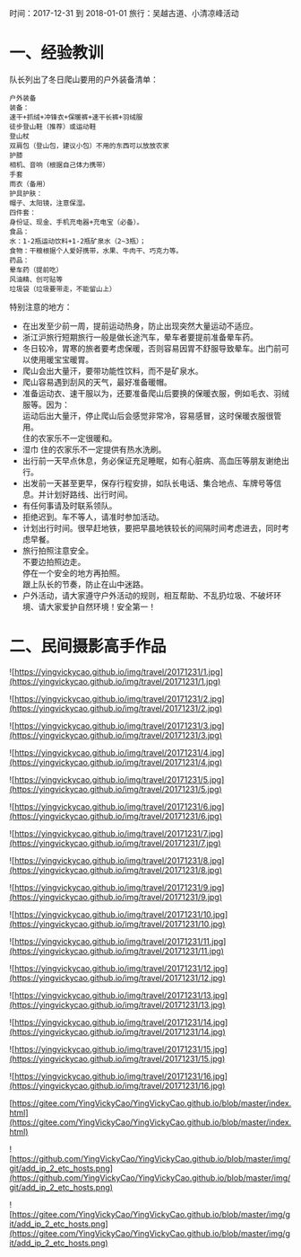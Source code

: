 
时间：2017-12-31 到 2018-01-01
旅行：吴越古道、小清凉峰活动

# 一、经验教训

队长列出了冬日爬山要用的户外装备清单：
```
户外装备
装备：
速干+抓绒+冲锋衣+保暖裤+速干长裤+羽绒服
徒步登山鞋（推荐）或运动鞋
登山杖 
双肩包（登山包，建议小包）不用的东西可以放放农家
护膝
相机、音响（根据自己体力携带） 
手套
雨衣（备用）
护具护肤：
帽子、太阳镜，注意保湿。
四件套：
身份证、现金、手机充电器+充电宝（必备）。
食品：
水：1-2瓶运动饮料+1-2瓶矿泉水（2~3瓶）；
食物：干粮根据个人爱好携带，水果、牛肉干、巧克力等。
药品：
晕车药（提前吃）
风油精、创可贴等
垃圾袋（垃圾要带走，不能留山上）
```
特别注意的地方：
- 在出发至少前一周，提前运动热身，防止出现突然大量运动不适应。
- 浙江沪旅行短期旅行一般是做长途汽车，晕车者要提前准备晕车药。 
- 冬日较冷，胃寒的旅者要考虑保暖，否则容易因胃不舒服导致晕车。出门前可以使用暖宝宝暖胃。
- 爬山会出大量汗，要带功能性饮料，而不是矿泉水。
- 爬山容易遇到刮风的天气，最好准备暖帽。
- 准备运动衣、速干服以为，还要准备爬山后要换的保暖衣服，例如毛衣、羽绒服等。因为：  
运动后出大量汗，停止爬山后会感觉非常冷，容易感冒，这时保暖衣服很管用。  
住的农家乐不一定很暖和。
- 湿巾
住的农家乐不一定提供有热水洗刷。 
- 出行前一天早点休息，务必保证充足睡眠，如有心脏病、高血压等朋友谢绝出行。
- 出发前一天甚至更早，保存行程安排，如队长电话、集合地点、车牌号等信息。并计划好路线、出行时间。
- 有任何事请及时联系领队。
- 拒绝迟到。车不等人，请准时参加活动。
- 计划出行时间。很早赶地铁，要把早晨地铁较长的间隔时间考虑进去，同时考虑早餐。 
- 旅行拍照注意安全。  
不要边拍照边走。    
停在一个安全的地方再拍照。  
跟上队长的节奏，防止在山中迷路。 
- 户外活动，请大家遵守户外活动的规则，相互帮助、不乱扔垃圾、不破坏环境、请大家爱护自然环境！安全第一！


# 二、民间摄影高手作品

![https://yingvickycao.github.io/img/travel/20171231/1.jpg](https://yingvickycao.github.io/img/travel/20171231/1.jpg)

![https://yingvickycao.github.io/img/travel/20171231/2.jpg](https://yingvickycao.github.io/img/travel/20171231/2.jpg)

![https://yingvickycao.github.io/img/travel/20171231/3.jpg](https://yingvickycao.github.io/img/travel/20171231/3.jpg)

![https://yingvickycao.github.io/img/travel/20171231/4.jpg](https://yingvickycao.github.io/img/travel/20171231/4.jpg)

![https://yingvickycao.github.io/img/travel/20171231/5.jpg](https://yingvickycao.github.io/img/travel/20171231/5.jpg)

![https://yingvickycao.github.io/img/travel/20171231/6.jpg](https://yingvickycao.github.io/img/travel/20171231/6.jpg)

![https://yingvickycao.github.io/img/travel/20171231/7.jpg](https://yingvickycao.github.io/img/travel/20171231/7.jpg)

![https://yingvickycao.github.io/img/travel/20171231/8.jpg](https://yingvickycao.github.io/img/travel/20171231/8.jpg)

![https://yingvickycao.github.io/img/travel/20171231/9.jpg](https://yingvickycao.github.io/img/travel/20171231/9.jpg)

![https://yingvickycao.github.io/img/travel/20171231/10.jpg](https://yingvickycao.github.io/img/travel/20171231/10.jpg)

![https://yingvickycao.github.io/img/travel/20171231/11.jpg](https://yingvickycao.github.io/img/travel/20171231/11.jpg)

![https://yingvickycao.github.io/img/travel/20171231/12.jpg](https://yingvickycao.github.io/img/travel/20171231/12.jpg)

![https://yingvickycao.github.io/img/travel/20171231/13.jpg](https://yingvickycao.github.io/img/travel/20171231/13.jpg)

![https://yingvickycao.github.io/img/travel/20171231/14.jpg](https://yingvickycao.github.io/img/travel/20171231/14.jpg)

![https://yingvickycao.github.io/img/travel/20171231/15.jpg](https://yingvickycao.github.io/img/travel/20171231/15.jpg)

![https://yingvickycao.github.io/img/travel/20171231/16.jpg](https://yingvickycao.github.io/img/travel/20171231/16.jpg)


[https://gitee.com/YingVickyCao/YingVickyCao.github.io/blob/master/index.html](https://gitee.com/YingVickyCao/YingVickyCao.github.io/blob/master/index.html)

![https://github.com/YingVickyCao/YingVickyCao.github.io/blob/master/img/git/add_ip_2_etc_hosts.png](https://github.com/YingVickyCao/YingVickyCao.github.io/blob/master/img/git/add_ip_2_etc_hosts.png)

![https://gitee.com/YingVickyCao/YingVickyCao.github.io/blob/master/img/git/add_ip_2_etc_hosts.png](https://gitee.com/YingVickyCao/YingVickyCao.github.io/blob/master/img/git/add_ip_2_etc_hosts.png)